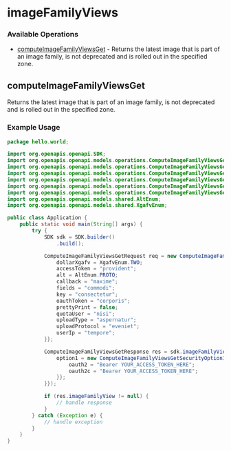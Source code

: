 # imageFamilyViews

### Available Operations

* [computeImageFamilyViewsGet](#computeimagefamilyviewsget) - Returns the latest image that is part of an image family, is not deprecated and is rolled out in the specified zone.

## computeImageFamilyViewsGet

Returns the latest image that is part of an image family, is not deprecated and is rolled out in the specified zone.

### Example Usage

```java
package hello.world;

import org.openapis.openapi.SDK;
import org.openapis.openapi.models.operations.ComputeImageFamilyViewsGetRequest;
import org.openapis.openapi.models.operations.ComputeImageFamilyViewsGetResponse;
import org.openapis.openapi.models.operations.ComputeImageFamilyViewsGetSecurity;
import org.openapis.openapi.models.operations.ComputeImageFamilyViewsGetSecurityOption1;
import org.openapis.openapi.models.operations.ComputeImageFamilyViewsGetSecurityOption2;
import org.openapis.openapi.models.operations.ComputeImageFamilyViewsGetSecurityOption3;
import org.openapis.openapi.models.shared.AltEnum;
import org.openapis.openapi.models.shared.XgafvEnum;

public class Application {
    public static void main(String[] args) {
        try {
            SDK sdk = SDK.builder()
                .build();

            ComputeImageFamilyViewsGetRequest req = new ComputeImageFamilyViewsGetRequest("reiciendis", "ex", "tempore") {{
                dollarXgafv = XgafvEnum.TWO;
                accessToken = "provident";
                alt = AltEnum.PROTO;
                callback = "maxime";
                fields = "commodi";
                key = "consectetur";
                oauthToken = "corporis";
                prettyPrint = false;
                quotaUser = "nisi";
                uploadType = "aspernatur";
                uploadProtocol = "eveniet";
                userIp = "tempore";
            }};            

            ComputeImageFamilyViewsGetResponse res = sdk.imageFamilyViews.computeImageFamilyViewsGet(req, new ComputeImageFamilyViewsGetSecurity() {{
                option1 = new ComputeImageFamilyViewsGetSecurityOption1("asperiores", "temporibus") {{
                    oauth2 = "Bearer YOUR_ACCESS_TOKEN_HERE";
                    oauth2c = "Bearer YOUR_ACCESS_TOKEN_HERE";
                }};
            }});

            if (res.imageFamilyView != null) {
                // handle response
            }
        } catch (Exception e) {
            // handle exception
        }
    }
}
```
